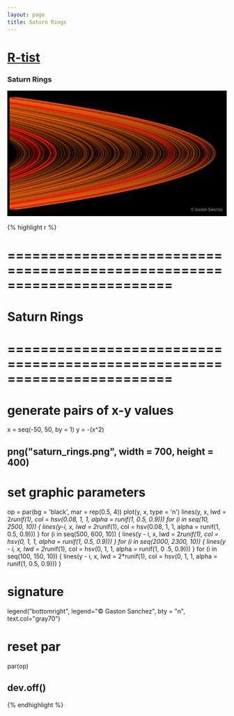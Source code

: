 ```yaml
---
layout: page
title: Saturn Rings
---
```


# [R-tist](/work/rtist)

### Saturn Rings
![](/images/rtist/saturn_rings.png)

{% highlight r %}
# ========================================================================
# Saturn Rings
# ========================================================================
# generate pairs of x-y values
x = seq(-50, 50, by = 1)
y = -(x^2)


## png("saturn_rings.png", width = 700, height = 400)
# set graphic parameters
op = par(bg = 'black', mar = rep(0.5, 4))
plot(y, x, type = 'n')
lines(y, x, lwd = 2*runif(1), col = hsv(0.08, 1, 1, alpha = runif(1, 0.5, 0.9)))
for (i in seq(10, 2500, 10))
{
  lines(y-i, x, lwd = 2*runif(1), col = hsv(0.08, 1, 1, alpha = runif(1, 0.5, 0.9)))
}
for (i in seq(500, 600, 10))
{
  lines(y - i, x, lwd = 2*runif(1), col = hsv(0, 1, 1, alpha = runif(1, 0.5, 0.9)))
}
for (i in seq(2000, 2300, 10))
{
  lines(y - i, x, lwd = 2*runif(1), col = hsv(0, 1, 1, alpha = runif(1, 0 .5, 0.9)))
}
for (i in seq(100, 150, 10))
{
  lines(y - i, x, lwd = 2*runif(1), col = hsv(0, 1, 1, alpha = runif(1, 0.5, 0.9)))
}
# signature
legend("bottomright", legend="© Gaston Sanchez", bty = "n", 
       text.col="gray70")
# reset par
par(op)
## dev.off()
{% endhighlight %}